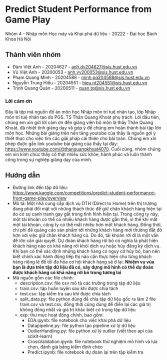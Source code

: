 # Predict Student Performance from Game Play
Nhóm 4 - Nhập môn Học máy và Khai phá dữ liệu - 20222 - Đại học Bách Khoa Hà Nội
## Thành viên nhóm
* Đàm Việt Anh - 20204627 - anh.dv204627@sis.hust.edu.vn
* Vũ Việt Anh - 20200053 - anh.vv200053@sis.hust.edu.vn
* Phạm Quang Minh - 20204588 - minh.pq204588@sis.hust.edu.vn
* Nguyễn Trung Hiếu - 20204551 - hieu.nt204551@sis.hust.edu.vn
* Trịnh Quang Quân - 20200511 - quan.tq@sis.hust.edu.vn
### Lời cảm ơn
  Đây là tệp mã nguồn đồ án môn học Nhập môn trí tuệ nhân tạo, lớp Nhập môn trí tuệ nhân tạo do PGS. TS Thân Quang Khoát phụ trách. Lời đầu tiên, chúng em xin gửi lời cảm ơn đến giảng viên bộ môn là thầy Thân Quang Khoát, đã nhiệt tình giảng dạy và góp ý để chúng em hoàn thành bài tập lớn môn học. Những bài giảng trên nền tảng youtube của thầy là nguồn gợi ý thiết thực cho việc tìm các giải pháp cải thiện cho bài toán. Chúng em xin phép được gắn link youtube bài giảng của thầy tại đây: https://www.youtube.com/@thanquangkhoat4070. Cuối cùng, nhóm chúng em xin kính chúc thầy có thật nhiều sức khỏe, hành phúc và luôn thành công trong sự nghiệp giảng dạy của mình.
## Hướng dẫn 
* Đường link đến tập dữ liệu: https://www.kaggle.com/competitions/predict-student-performance-from-game-play/overview
* Mô tả:
  Một nhà cung cấp dịch vụ DTH (Direct to Home) trên thị trường đang phải đối mặt với những thách thức để giữ chân khách hàng hiện tại do có sự cạnh tranh gay gắt trong tình hình hiện tại. Trong công ty này, một tài khoản có thể có nhiều khách hàng được gắn thẻ, vì thế khi mất một tài khoản, công ty có thể mất nhiều hơn một khách hàng. Đồng thời, chi phí để quáng cáo sản phẩm tới những khách hàng mới thường đắt đỏ hơn với việc giữ chân khách hàng cũ. Do đó, tài khoản rời đi là một vấn đề lớn cần giải quyết. Dự đoán khách hàng rời bỏ có nghĩa là phát hiện khách hàng nào có khả năng rời khỏi dịch vụ hoặc hủy đăng ký dịch vụ. Khi bạn có thể xác định những khách hàng có nguy cơ hủy bỏ, bạn nên biết chính xác hành động tiếp thị nào cần thực hiện cho từng khách hàng riêng lẻ để tối đa hóa cơ hội khách hàng sẽ ở lại.
 <b>Nhiệm vụ vủa bạn là dựa trên tập dữ liệu đã có, xây dựng mô hình có thể dự đoán được khách hàng có khả năng rời bỏ trong tương lai</b>
* Mã nguồn gồm các file chính:
  - description.csv: file csv mô tả các trường trong tập dữ liệu
  - train.csv: tập huấn luyện sau khi được chia tách 
  - test.csv: tập kiểm tra sau khi được chia tách
  - split_data.py: file python dùng để chia tập dữ liệu gốc ra làm 2 file train.csv và test.csv, đồng thời cũng dùng để điền lại các giá trị không đồng nhất và giá trị khác biệt có trong tập dữ liệu
  - exp: thư mục hoạt động chính, bao gồm:
    - EDA.ipynb: file notebook cho việc khai phá dữ liệu
    - Datapipeline.py: file python tạo pipeline xử lý dữ liệu
    - OutlierHandling.py: file python xử lý outlier (viết theo api của scikit-learn)
    - CrossValidation.ipynb: file notebook thử nghiệm mô hình và lựa chọn, đánh giá bằng kiểm định chéo
    - Predict.ipynb: file notebook dự đoán lại trên tập kiểm tra
